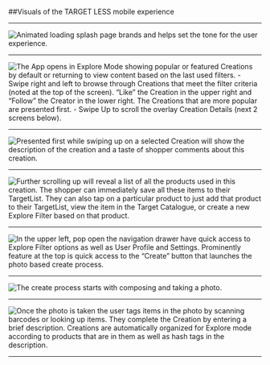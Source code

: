 ##Visuals of the TARGET LESS mobile experience 

*****

![Animated loading splash page brands and helps set the tone for the user experience.](jloop_target_less_1.png)

*****

![The App opens in Explore Mode showing popular or featured Creations by default or returning to view content based on the last used filters. - **Swipe right and left** to browse through Creations that meet the filter criteria (noted at the top of the screen).  **“Like” the Creation** in the upper right and “Follow” the Creator in the lower right.  The Creations that are more popular are presented first. - **Swipe Up** to scroll the overlay Creation Details (next 2 screens below).](jloop_target_less_2.png)

*****

![Presented first while swiping up on a selected Creation will show the description of the creation and a taste of shopper comments about this creation. ](jloop_target_less_3.png)

*****

![Further scrolling up will reveal a list of all the products used in this creation.  The shopper can immediately save all these items to their TargetList.  They can also tap on a particular product to just add that product to their TargetList, view the item in the Target Catalogue, or create a new Explore Filter based on that product.](jloop_target_less_4.png)

*****

![In the upper left, pop open the navigation drawer have quick access to Explore Filter options as well as User Profile and Settings.  Prominently feature at the top is quick access to the “Create” button that launches the photo based create process.](jloop_target_less_5.png)

*****

![The create process starts with composing and taking a photo.](jloop_target_less_6.png)

*****

![Once the photo is taken the user tags items in the photo by scanning barcodes or looking up items.  They complete the Creation by entering a brief description. Creations are automatically organized for Explore mode according to products that are in them as well as hash tags in the description.](jloop_target_less_7.png)

*****
